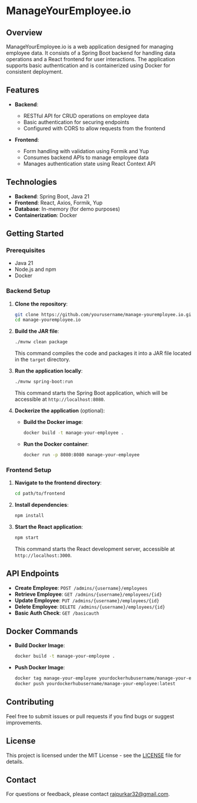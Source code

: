 
# ManageYourEmployee.io

## Overview

ManageYourEmployee.io is a web application designed for managing employee data. It consists of a Spring Boot backend for handling data operations and a React frontend for user interactions. The application supports basic authentication and is containerized using Docker for consistent deployment.

## Features

- **Backend**:
  - RESTful API for CRUD operations on employee data
  - Basic authentication for securing endpoints
  - Configured with CORS to allow requests from the frontend

- **Frontend**:
  - Form handling with validation using Formik and Yup
  - Consumes backend APIs to manage employee data
  - Manages authentication state using React Context API

## Technologies

- **Backend**: Spring Boot, Java 21
- **Frontend**: React, Axios, Formik, Yup
- **Database**: In-memory (for demo purposes)
- **Containerization**: Docker

## Getting Started

### Prerequisites

- Java 21
- Node.js and npm
- Docker

### Backend Setup

1. **Clone the repository**:
   ```bash
   git clone https://github.com/yourusername/manage-youremployee.io.git
   cd manage-youremployee.io
   ```

2. **Build the JAR file**:
   ```bash
   ./mvnw clean package
   ```

   This command compiles the code and packages it into a JAR file located in the `target` directory.

3. **Run the application locally**:
   ```bash
   ./mvnw spring-boot:run
   ```

   This command starts the Spring Boot application, which will be accessible at `http://localhost:8080`.

4. **Dockerize the application** (optional):
   - **Build the Docker image**:
     ```bash
     docker build -t manage-your-employee .
     ```
   - **Run the Docker container**:
     ```bash
     docker run -p 8080:8080 manage-your-employee
     ```

### Frontend Setup

1. **Navigate to the frontend directory**:
   ```bash
   cd path/to/frontend
   ```

2. **Install dependencies**:
   ```bash
   npm install
   ```

3. **Start the React application**:
   ```bash
   npm start
   ```

   This command starts the React development server, accessible at `http://localhost:3000`.

## API Endpoints

- **Create Employee**: `POST /admins/{username}/employees`
- **Retrieve Employee**: `GET /admins/{username}/employees/{id}`
- **Update Employee**: `PUT /admins/{username}/employees/{id}`
- **Delete Employee**: `DELETE /admins/{username}/employees/{id}`
- **Basic Auth Check**: `GET /basicauth`

## Docker Commands

- **Build Docker Image**:
  ```bash
  docker build -t manage-your-employee .
  ```

- **Push Docker Image**:
  ```bash
  docker tag manage-your-employee yourdockerhubusername/manage-your-employee:latest
  docker push yourdockerhubusername/manage-your-employee:latest
  ```

## Contributing

Feel free to submit issues or pull requests if you find bugs or suggest improvements.

## License

This project is licensed under the MIT License - see the [LICENSE](LICENSE) file for details.

## Contact

For questions or feedback, please contact [rajpurkar32@gmail.com](mailto:rajpurkar32@gmail.com).
```
